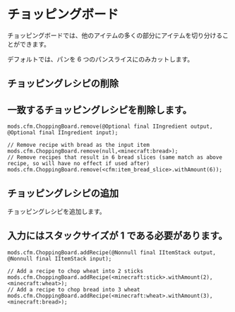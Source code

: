 # チョッピングボード

チョッピングボードでは、他のアイテムの多くの部分にアイテムを切り分けることができます。

デフォルトでは、パンを 6 つのパンスライスにのみカットします。

## チョッピングレシピの削除

## 一致するチョッピングレシピを削除します。

```zenscript
mods.cfm.ChoppingBoard.remove(@Optional final IIngredient output, @Optional final IIngredient input);

// Remove recipe with bread as the input item
mods.cfm.ChoppingBoard.remove(null,<minecraft:bread>);
// Remove recipes that result in 6 bread slices (same match as above recipe, so will have no effect if used after)
mods.cfm.ChoppingBoard.remove(<cfm:item_bread_slice>.withAmount(6));
```

## チョッピングレシピの追加

チョッピングレシピを追加します。

## 入力にはスタックサイズが 1 である必要があります。

```zenscript
mods.cfm.ChoppingBoard.addRecipe(@Nonnull final IItemStack output, @Nonnull final IItemStack input);

// Add a recipe to chop wheat into 2 sticks
mods.cfm.ChoppingBoard.addRecipe(<minecraft:stick>.withAmount(2),<minecraft:wheat>);
// Add a recipe to chop bread into 3 wheat
mods.cfm.ChoppingBoard.addRecipe(<minecraft:wheat>.withAmount(3),<minecraft:bread>);
```